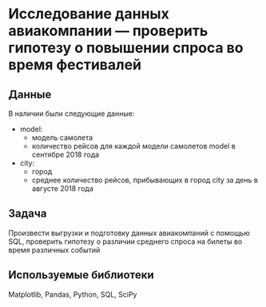 #  Исследование данных авиакомпании — проверить гипотезу о повышении спроса во время фестивалей


## Данные

В наличии были следующие данные:
- model:
	- модель самолета
	- количество рейсов для каждой модели самолетов model в сентябре 2018 года
- city:
	- город
	- среднее количество рейсов, прибывающих в город city за день в августе 2018 года
## Задача

Произвести выгрузки и подготовку данных авиакомпаний с помощью SQL, проверить гипотезу о различии среднего спроса на билеты во время различных событий
## Используемые библиотеки
Matplotlib, Pandas, Python, SQL, SciPy
